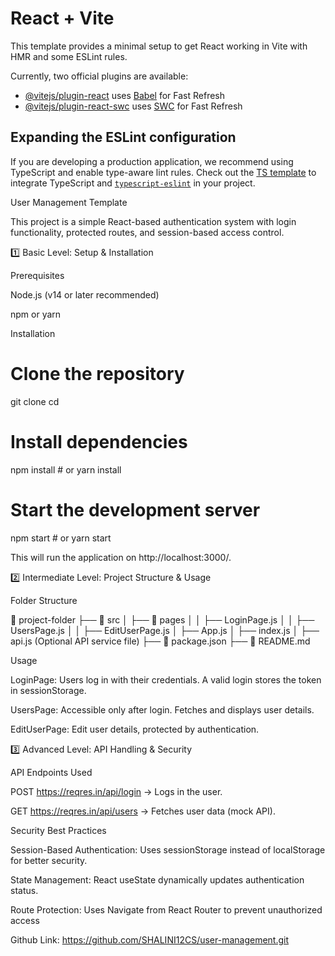 # React + Vite

This template provides a minimal setup to get React working in Vite with HMR and some ESLint rules.

Currently, two official plugins are available:

- [@vitejs/plugin-react](https://github.com/vitejs/vite-plugin-react/blob/main/packages/plugin-react/README.md) uses [Babel](https://babeljs.io/) for Fast Refresh
- [@vitejs/plugin-react-swc](https://github.com/vitejs/vite-plugin-react-swc) uses [SWC](https://swc.rs/) for Fast Refresh

## Expanding the ESLint configuration

If you are developing a production application, we recommend using TypeScript and enable type-aware lint rules. Check out the [TS template](https://github.com/vitejs/vite/tree/main/packages/create-vite/template-react-ts) to integrate TypeScript and [`typescript-eslint`](https://typescript-eslint.io) in your project.

User Management Template

This project is a simple React-based authentication system with login functionality, protected routes, and session-based access control.

1️⃣ Basic Level: Setup & Installation

Prerequisites

Node.js (v14 or later recommended)

npm or yarn

Installation

# Clone the repository
git clone <repo-url>
cd <project-folder>

# Install dependencies
npm install   # or yarn install

# Start the development server
npm start     # or yarn start

This will run the application on http://localhost:3000/.

2️⃣ Intermediate Level: Project Structure & Usage

Folder Structure

📂 project-folder
 ├── 📂 src
 │   ├── 📂 pages
 │   │   ├── LoginPage.js
 │   │   ├── UsersPage.js
 │   │   ├── EditUserPage.js
 │   ├── App.js
 │   ├── index.js
 │   ├── api.js (Optional API service file)
 ├── 📜 package.json
 ├── 📜 README.md

Usage

LoginPage: Users log in with their credentials. A valid login stores the token in sessionStorage.

UsersPage: Accessible only after login. Fetches and displays user details.

EditUserPage: Edit user details, protected by authentication.

3️⃣ Advanced Level: API Handling & Security

API Endpoints Used

POST https://reqres.in/api/login → Logs in the user.

GET https://reqres.in/api/users → Fetches user data (mock API).

Security Best Practices

Session-Based Authentication: Uses sessionStorage instead of localStorage for better security.

State Management: React useState dynamically updates authentication status.

Route Protection: Uses Navigate from React Router to prevent unauthorized access





Github Link: https://github.com/SHALINI12CS/user-management.git

